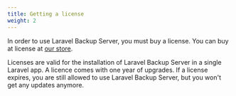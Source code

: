 ```yaml
---
title: Getting a license
weight: 2
---
```

In order to use Laravel Backup Server, you must buy a license. You can buy at license at [our store](https://spatie.be/products).

Licenses are valid for the installation of Laravel Backup Server in a single Laravel app. A licence comes with one year of upgrades. If a license expires, you are still allowed to use Laravel Backup Server, but you won't get any updates anymore.

